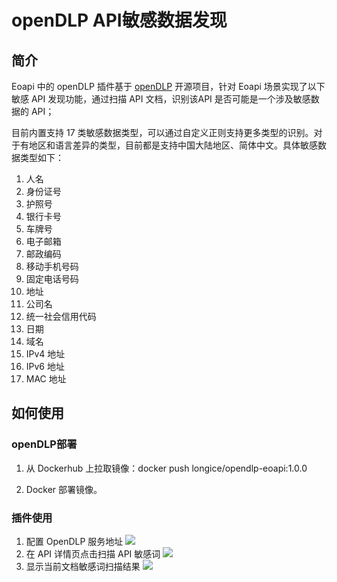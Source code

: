 # openDLP API敏感数据发现

## 简介

Eoapi 中的 openDLP 插件基于 [openDLP](https://github.com/hitsz-ids/openDLP) 开源项目，针对 Eoapi 场景实现了以下敏感 API 发现功能，通过扫描 API 文档，识别该API 是否可能是一个涉及敏感数据的 API；

目前内置支持 17 类敏感数据类型，可以通过自定义正则支持更多类型的识别。对于有地区和语言差异的类型，目前都是支持中国大陆地区、简体中文。具体敏感数据类型如下：

1. 人名
2. 身份证号
3. 护照号
4. 银行卡号
5. 车牌号
6. 电子邮箱
7. 邮政编码
8. 移动手机号码
9. 固定电话号码
10. 地址
11. 公司名
12. 统一社会信用代码
13. 日期
14. 域名
15. IPv4 地址
16. IPv6 地址
17. MAC 地址

## 如何使用

### openDLP部署

1. 从 Dockerhub 上拉取镜像：docker push longice/opendlp-eoapi:1.0.0

2. Docker 部署镜像。

### 插件使用

1. 配置 OpenDLP 服务地址
   ![](https://raw.githubusercontent.com/eolinker/eoapi-extensions/main/packages/feature/apiPreviewTab/openDLP/assets/images/2022-11-17-18-49-22.png)
2. 在 API 详情页点击扫描 API 敏感词
   ![](https://raw.githubusercontent.com/eolinker/eoapi-extensions/main/packages/feature/apiPreviewTab/openDLP/assets/images/2022-11-17-18-50-30.png)
3. 显示当前文档敏感词扫描结果
   ![](https://raw.githubusercontent.com/eolinker/eoapi-extensions/main/packages/feature/apiPreviewTab/openDLP/assets/images/2022-11-17-18-52-07.png)